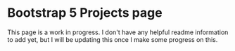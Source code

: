 # Bootstrap 5 Projects page

This page is a work in progress. I don't have any helpful readme information
to add yet, but I will be updating this once I make some progress on this.
